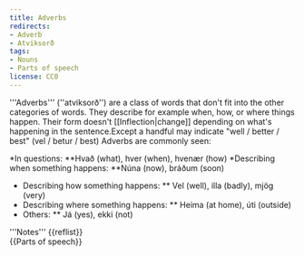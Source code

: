 ```yaml
---
title: Adverbs
redirects:
- Adverb
- Atviksorð
tags:
- Nouns
- Parts of speech
license: CC0
---
```


'''Adverbs''' (''atviksorð'') are a class of words that don't fit into the other categories of words. They  describe for example when, how, or where things happen. Their form doesn't [[Inflection|change]] depending on what's happening in the sentence.<ref>Except a handful may indicate "well / better / best" (vel / betur / best)</ref> Adverbs are commonly seen:

*In questions:
**Hvað (what), hver (when), hvenær (how)
*Describing when something happens:
**Núna (now), bráðum (soon)
* Describing how something happens:
** Vel (well), illa (badly), mjög (very)
* Describing where something happens:
** Heima (at home), úti (outside)
* Others:
** Já (yes), ekki (not)

<div class="notes">
'''Notes'''
{{reflist}}
</div>
{{Parts of speech}}